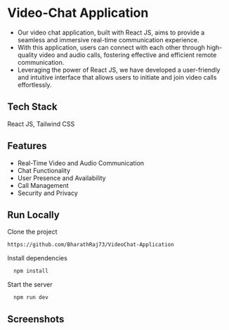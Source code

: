 # Video-Chat Application
- Our video chat application, built with React JS, aims to provide a seamless and immersive real-time communication experience.
- With this application, users can connect with each other through high-quality video and audio calls, fostering effective and efficient remote communication.
- Leveraging the power of React JS, we have developed a user-friendly and intuitive interface that allows users to initiate and join video calls effortlessly.


## Tech Stack
React JS, Tailwind CSS

## Features

- Real-Time Video and Audio Communication
- Chat Functionality
- User Presence and Availability
- Call Management
- Security and Privacy

## Run Locally

Clone the project

```bash
https://github.com/BharathRaj73/VideoChat-Application
```

Install dependencies

```bash
  npm install
```

Start the server

```bash
  npm run dev
```


## Screenshots


